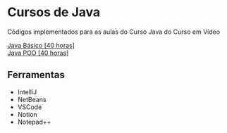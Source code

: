 # Cursos de Java
Códigos implementados para as aulas do Curso Java do Curso em Vídeo <br>

[Java Básico [40 horas]](https://www.cursoemvideo.com/curso/java-basico/) <br>
[Java POO [40 horas]](https://www.cursoemvideo.com/curso/java-poo/) <br>

## Ferramentas
- IntelliJ
- NetBeans
- VSCode
- Notion
- Notepad++